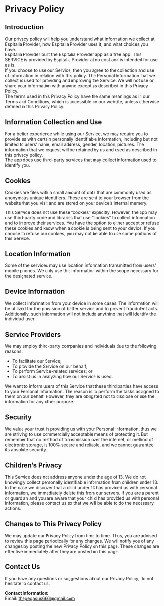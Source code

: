 # Privacy Policy  

## Introduction  
Our privacy policy will help you understand what information we collect at Espitalia Provider, how Espitalia Provider uses it, and what choices you have.  
Espitalia Provider built the Espitalia Provider app as a free app. This SERVICE is provided by Espitalia Provider at no cost and is intended for use as is.  
If you choose to use our Service, then you agree to the collection and use of information in relation with this policy. The Personal Information that we collect is used for providing and improving the Service. We will not use or share your information with anyone except as described in this Privacy Policy.  
The terms used in this Privacy Policy have the same meanings as in our Terms and Conditions, which is accessible on our website, unless otherwise defined in this Privacy Policy.  

## Information Collection and Use  
For a better experience while using our Service, we may require you to provide us with certain personally identifiable information, including but not limited to users’ name, email address, gender, location, pictures. The information that we request will be retained by us and used as described in this privacy policy.  
The app does use third-party services that may collect information used to identify you.  

## Cookies  
Cookies are files with a small amount of data that are commonly used as anonymous unique identifiers. These are sent to your browser from the website that you visit and are stored on your device’s internal memory.  

This Service does not use these “cookies” explicitly. However, the app may use third-party code and libraries that use “cookies” to collect information and to improve their services. You have the option to either accept or refuse these cookies and know when a cookie is being sent to your device. If you choose to refuse our cookies, you may not be able to use some portions of this Service.  

## Location Information  
Some of the services may use location information transmitted from users' mobile phones. We only use this information within the scope necessary for the designated service.  

## Device Information  
We collect information from your device in some cases. The information will be utilized for the provision of better service and to prevent fraudulent acts. Additionally, such information will not include anything that will identify the individual user.  

## Service Providers  
We may employ third-party companies and individuals due to the following reasons:  
- To facilitate our Service;  
- To provide the Service on our behalf;  
- To perform Service-related services; or  
- To assist us in analyzing how our Service is used.  

We want to inform users of this Service that these third parties have access to your Personal Information. The reason is to perform the tasks assigned to them on our behalf. However, they are obligated not to disclose or use the information for any other purpose.  

## Security  
We value your trust in providing us with your Personal Information, thus we are striving to use commercially acceptable means of protecting it. But remember that no method of transmission over the internet, or method of electronic storage, is 100% secure and reliable, and we cannot guarantee its absolute security.  

## Children’s Privacy  
This Service does not address anyone under the age of 13. We do not knowingly collect personally identifiable information from children under 13. In the case we discover that a child under 13 has provided us with personal information, we immediately delete this from our servers. If you are a parent or guardian and you are aware that your child has provided us with personal information, please contact us so that we will be able to do the necessary actions.  

## Changes to This Privacy Policy  
We may update our Privacy Policy from time to time. Thus, you are advised to review this page periodically for any changes. We will notify you of any changes by posting the new Privacy Policy on this page. These changes are effective immediately after they are posted on this page.  

## Contact Us  
If you have any questions or suggestions about our Privacy Policy, do not hesitate to contact us.  

**Contact Information:**  
Email: thepegasus666@gmail.com  

